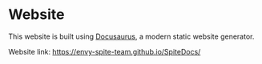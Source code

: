 # Website

This website is built using [Docusaurus](https://docusaurus.io/), a modern static website generator.

Website link: https://envy-spite-team.github.io/SpiteDocs/